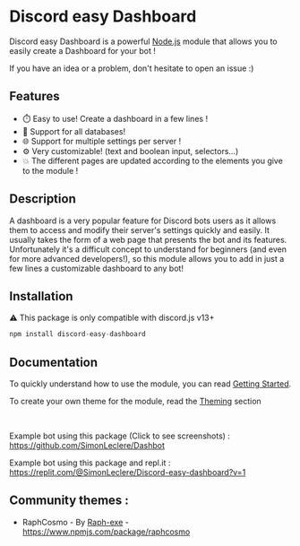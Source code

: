 # Discord easy Dashboard

Discord easy Dashboard is a powerful [Node.js](https://nodejs.org) module that allows you to easily create a Dashboard for your bot !

If you have an idea or a problem, don't hesitate to open an issue :)

## Features

- ⏱️ Easy to use! Create a dashboard in a few lines !
- 📁 Support for all databases!
- 🌐 Support for multiple settings per server !
- ⚙️ Very customizable! (text and boolean input, selectors...)
- 💥 The different pages are updated according to the elements you give to the module !

## Description

A dashboard is a very popular feature for Discord bots users as it allows them to access and modify their server's settings quickly and easily. It usually takes the form of a web page that presents the bot and its features. Unfortunately it's a difficult concept to understand for beginners (and even for more advanced developers!), so this module allows you to add in just a few lines a customizable dashboard to any bot!

## Installation

⚠ This package is only compatible with discord.js v13+

```js
npm install discord-easy-dashboard
```

## Documentation

To quickly understand how to use the module, you can read [Getting Started](/docs/gettingStarted.md).

To create your own theme for the module, read the [Theming](/docs/THEMING.md) section

<br>

Example bot using this package (Click to see screenshots) : https://github.com/SimonLeclere/Dashbot

Example bot using this package and repl.it : https://replit.com/@SimonLeclere/Discord-easy-dashboard?v=1

## Community themes :

- RaphCosmo - By [Raph-exe](https://github.com/raph-exe) - https://www.npmjs.com/package/raphcosmo